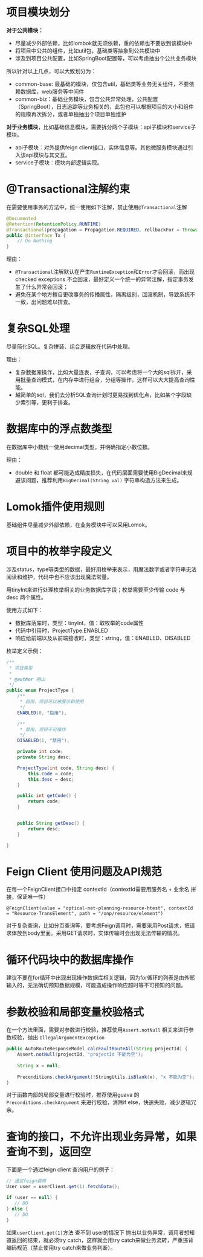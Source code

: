 # 项目模块划分

**对于公共模块：**

- 尽量减少外部依赖，比如lombok就无须依赖，重的依赖也不要放到该模块中
- 将项目中公共的组件，比如util包，基础类等抽象到公共模块中
- 涉及到项目公共配置，比如SpringBoot配置等，可以考虑抽出个公共业务模块

所以针对以上几点，可以大致划分为：

- common-base: 最基础的模块，仅包含util，基础类等业务无关组件，不要依赖数据库，web服务等中间件
- common-biz：基础业务模块，包含公共异常处理，公共配置（SpringBoot），日志追踪等业务相关的，此包也可以根据项目的大小和组件的规模再次拆分，或者单独抽出个项目单独维护



**对于业务模块**，比如基础信息模块，需要拆分两个子模块：api子模块和service子模块。

- api子模块：对外提供feign client接口，实体信息等。其他微服务模块通过引入该api模块与其交互。
- service子模块：模块内部逻辑实现。

# @Transactional注解约束

在需要使用事务的方法中，统一使用如下注解，禁止使用`@Transactional`注解

```java
@Documented
@Retention(RetentionPolicy.RUNTIME)
@Transactional(propagation = Propagation.REQUIRED, rollbackFor = Throwable.class)
public @interface Tx {
    // Do Nothing
}
```

理由：

- `@Transactional`注解默认在产生`RuntimeException`和`Error`才会回滚，而出现checked exceptions 不会回滚，最好定义一个统一的异常注解，指定事务发生了什么异常会回滚；
- 避免在某个地方擅自更改事务的传播属性，隔离级别，回滚机制，导致系统不一致，出问题难以排查。

# 复杂SQL处理

尽量简化SQL。复杂拼装、组合逻辑放在代码中处理。

理由：

- 复杂数据库操作，比如大量连表，子查询，可以考虑将一个大的sql拆开，采用批量查询模式，在内存中进行组合，分组等操作，这样可以大大提高查询性能。
- 越简单的sql，我们去分析SQL查询计划时更易找到优化点，比如某个字段缺少索引等，更利于排查。

# 数据库中的浮点数类型

在数据库中小数统一使用decimal类型，并明确指定小数位数。

理由：

- double 和 float 都可能造成精度损失，在代码层面需要使用BigDecimal来规避该问题，推荐利用`BigDecimal(String val)` 字符串构造方法来生成。

# Lomok插件使用规则

基础组件尽量减少外部依赖，在业务模块中可以采用Lomok。

# 项目中的枚举字段定义

涉及status，type等类型的数据，最好用枚举来表示，用魔法数字或者字符串无法阅读和维护，代码中也不应该出现魔法常量。

用tinyInt来进行处理枚举相关的业务数据库字段；枚举需要至少传输 code 与 desc 两个属性。

使用方式如下：

- 数据库落库时，类型：tinyInt，值：取枚举的code属性
- 代码中引用时，ProjectType.ENABLED
- 响应给前端以及从前端接收时，类型：string，值：ENABLED、DISABLED

枚举定义示例：

```Java
/**
 * 项目类型
 *
 * @author 明山
 */
public enum ProjectType {
    /**
     * 启用，项目可以被展示和使用
     */
    ENABLED(0, "启用"),

    /**
     * 禁用，项目不可操作
     */
    DISABLED(1, "禁用");

    private int code;
    private String desc;

    ProjectType(int code, String desc) {
        this.code = code;
        this.desc = desc;
    }

    public int getCode() {
        return code;
    }


    public String getDesc() {
        return desc;
    }

}
```

# Feign Client 使用问题及API规范

在每一个FeignClient接口中指定 contextId（contextId需要用服务名 + 业余名 拼接，保证唯一性）

```
@FeignClient(value = "optical-net-planning-resource-htest", contextId = "Resource-TransElement", path = "/onp/resource/element")
```

对于复杂查询，比如分页查询等，要考虑Feign调用时，需要采用Post请求，把请求体放到body里面。采用GET请求时，实体传输时会出现无法传输的情况。

# 循环代码块中的数据库操作

建议不要在for循环中出现出现操作数据库相关逻辑，因为for循环的列表是由外部输入的，无法确切预知数据规模，可能造成操作响应超时等不可预知的问题。

# 参数校验和局部变量校验格式

在一个方法里面，需要对参数进行校验，推荐使用`Assert.notNull` 相关来进行参数校验，抛出 `IllegalArgumentException`

```java
public AutoRouteResponseModel calcFaultRouteAll(String projectId) {
    Assert.notNull(projectId, "projectId 不能为空");
	
    String x = null;
    
    Preconditions.checkArgument(!StringUtils.isBlank(x), "x 不能为空");
}
```

对于函数内部的局部变量进行校验时，推荐使用guava 的 `Preconditions.checkArgument` 来进行校验，消除if else，快速失败，减少逻辑冗余。

# 查询的接口，不允许出现业务异常，如果查询不到，返回空

下面是一个通过feign client 查询用户的例子：

```java
// 通过feign调用
User user = userClient.get(1).fetchData();

if (user == null) {
   // DO 
} else {
   // DO
}
```

如果`userClient.get(1)`方法 查不到 user的情况下 抛出以业务异常，调用者想知道返回的结果，就必须try catch，这样就会用try catch来做业务流转，严重违背编码规范（禁止使用try catch来做业务判断）。
